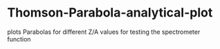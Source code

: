 # Thomson-Parabola-analytical-plot
plots Parabolas for different Z/A values for testing the spectrometer function
